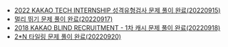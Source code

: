 * [2022 KAKAO TECH INTERNSHIP 성격유형검사 문제 풀이 완료(20220915)](https://spjh.tistory.com/36)
* [멀리 뛰기 문제 풀이 완료(20220917)](https://spjh.tistory.com/38)
* [2018 KAKAO BLIND RECRUITMENT - 1차 캐시 문제 풀이 완료(20220918)](https://spjh.tistory.com/41)
* [2*N 타일링 문제 풀이 완료(20220920)](https://spjh.tistory.com/45)
